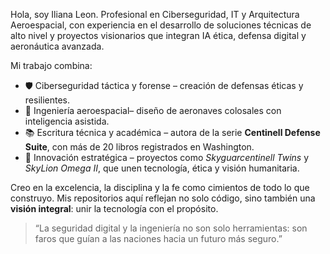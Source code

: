 

Hola, soy Iliana Leon.
Profesional en Ciberseguridad, IT y Arquitectura Aeroespacial, con experiencia en el desarrollo de soluciones técnicas de alto nivel y proyectos visionarios que integran IA ética, defensa digital y aeronáutica avanzada.

Mi trabajo combina:

* 🛡️ Ciberseguridad táctica y forense – creación de defensas éticas y resilientes.
* 🚀 Ingeniería aeroespacial– diseño de aeronaves colosales con inteligencia asistida.
* 📚 Escritura técnica y académica – autora de la serie **Centinell Defense Suite**, con más de 20 libros registrados en Washington.
* 🎯 Innovación estratégica – proyectos como *Skyguarcentinell Twins* y *SkyLion Omega II*, que unen tecnología, ética y visión humanitaria.

Creo en la excelencia, la disciplina y la fe como cimientos de todo lo que construyo. Mis repositorios aquí reflejan no solo código, sino también una **visión integral**: unir la tecnología con el propósito.

> “La seguridad digital y la ingeniería no son solo herramientas: son faros que guían a las naciones hacia un futuro más seguro.”


<!---
pizat16/pizat16 is a ✨ special ✨ repository because its `README.md` (this file) appears on your GitHub profile.
You can click the Preview link to take a look at your changes.
--->
